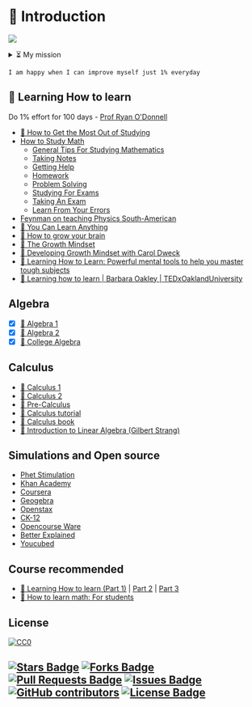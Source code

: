 # 📁 Introduction 
![](https://komarev.com/ghpvc/?username=Self-Study-Maths&color=brightgreen&label=VISITORS)
<details>
  <summary>⏳ My mission</summary>
  <br/>

<!--START_SECTION:activity-->
	💪 It should be one of our mission to improve everyday for the better
<!--END_SECTION:activity-->
</details>

	I am happy when I can improve myself just 1% everyday

## 🚀 Learning How to learn
Do 1% effort for 100 days - [Prof Ryan O'Donnell](https://www.youtube.com/watch?v=YFUIPg8P2sY&t=332s)
- [🎥 How to Get the Most Out of Studying](https://www.youtube.com/playlist?list=PL85708E6EA236E3DB)
- [How to Study Math](https://tutorial.math.lamar.edu/Extras/StudyMath/HowToStudyMath.aspx)
     * [General Tips For Studying Mathematics](https://tutorial.math.lamar.edu/Extras/StudyMath/GeneralTips.aspx)
     * [Taking Notes](https://tutorial.math.lamar.edu/Extras/StudyMath/TakingNotes.aspx)
     * [Getting Help](https://tutorial.math.lamar.edu/Extras/StudyMath/GettingHelp.aspx)
     * [Homework](https://tutorial.math.lamar.edu/Extras/StudyMath/Homework.aspx)
     * [Problem Solving](https://tutorial.math.lamar.edu/Extras/StudyMath/ProblemSolving.aspx)
     * [Studying For Exams](https://tutorial.math.lamar.edu/Extras/StudyMath/StudyForExam.aspx)
     * [Taking An Exam](https://tutorial.math.lamar.edu/Extras/StudyMath/TakingExam.aspx)
     * [Learn From Your Errors](https://tutorial.math.lamar.edu/Extras/StudyMath/Errors.aspx)
- [Feynman on teaching Physics South-American](http://calteches.library.caltech.edu/46/2/LatinAmerica.htm?fbclid=IwAR2HFl_FrR-9hbecND_2lbHd1O2uL8n2yO39pmC2VKLA1ORLEW-fd7-eyjk) 
- [🎥 You Can Learn Anything](https://www.youtube.com/watch?v=beSsSAUf-oc)
- [🎥 How to grow your brain](https://www.youtube.com/watch?v=GWSZ1DKjNzY)
- [🎥 The Growth Mindset](https://www.youtube.com/watch?v=wh0OS4MrN3E)
- [🎥 Developing Growth Mindset with Carol Dweck](https://www.youtube.com/watch?v=hiiEeMN7vbQ)
- [🎥 Learning How to Learn: Powerful mental tools to help you master tough subjects](https://www.youtube.com/playlist?list=PL-9r0qXR0Kq1TA2W6SpKLYZTP-_xfbebw)
- [🎥 Learning how to learn | Barbara Oakley | TEDxOaklandUniversity](https://www.youtube.com/watch?v=O96fE1E-rf8)

## Algebra
- [x]  [🎥 Algebra 1](https://www.youtube.com/playlist?list=PLSQl0a2vh4HDdl6PcjwZH2CkM5OoV6spg) 
- [x]  [🎥 Algebra 2](https://www.youtube.com/playlist?list=PLSQl0a2vh4HCI6_FsC0_7Us0IwsZHQ7Tu)
- [x]  [🎥 College Algebra](https://www.youtube.com/watch?v=LwCRRUa8yTU&list=PLWKjhJtqVAbl5SlE6aBHzUVZ1e6q1Wz0v&index=1)
## Calculus
   * [🎥 Calculus 1](https://www.youtube.com/watch?v=HfACrKJ_Y2w)
   * [🎥 Calculus 2](https://www.youtube.com/watch?v=7gigNsz4Oe8&list=RDLVHfACrKJ_Y2w&index=2)
   * [🎥 Pre-Calculus](https://www.youtube.com/watch?v=eI4an8aSsgw&list=PLWKjhJtqVAbl5SlE6aBHzUVZ1e6q1Wz0v&index=2)
   * [🎥 Calculus tutorial](https://www.youtube.com/playlist?list=PLybg94GvOJ9ELZEe9s2NXTKr41Yedbw7M)
   * [📖 Calculus book](https://drive.google.com/file/d/1ZgpXmsO6gJPQuz-b3jCEARz7_eUodmmF/view?usp=sharing)
   * [📖 Introduction to Linear Algebra (Gilbert Strang)](https://drive.google.com/file/d/1SyLbvevTwhbOVGVFRJEZfOJiBZhfARa3/view?usp=sharing)


##  Simulations and Open source
- [Phet Stimulation](https://phet.colorado.edu/en/simulations/filter?subjects=math&type=html,prototype)
- [Khan Academy](https://www.khanacademy.org/teacher/dashboard)
- [Coursera](https://www.coursera.org/programs/placeholder-gzyqu?currentTab=CATALOG)
- [Geogebra](https://www.geogebra.org/u/tontanhak97)
- [Openstax](https://openstax.org/subjects)
- [CK-12](https://www.ck12.org/my/dashboard-new/)
- [Opencourse Ware](https://openlearning.mit.edu/courses-programs/open-learning-library?fbclid=IwAR30REEB_Ppllx282Kqv_DYQgecugiCOwXNcI-jpNaq5kpO-O3Of6ajR6MM&f%5B0%5D=open_moocs_departments%3A29)
- [Better Explained](https://betterexplained.com/)
- [Youcubed](https://www.youcubed.org/)

## Course recommended 
- [🔖 Learning How to learn (Part 1)](https://www.coursera.org/learn/learning-how-to-learn/home/week/1) | [Part 2](https://www.coursera.org/learn/learning-how-to-learn-youth/home/week/1) | [Part 3](https://www.coursera.org/programs/placeholder-gzyqu/browse?productId=XDJWC7ZqEeaa7BLnmaLUtg&productType=course&query=Learning+how+to+learn&showMiniModal=true&source=search)
- [🔖 How to learn math: For students](https://learning.edx.org/course/course-v1:StanfordOnline+GSE-YEDUC115-S+1T2020/home)

## License 

[![CC0](https://licensebuttons.net/p/zero/1.0/88x31.png)](https://creativecommons.org/publicdomain/zero/1.0/)

<a href="https://github.com/Tontan-Hak/Self-Study-Maths/stargazers"><img src="https://img.shields.io/github/stars/Tontan-Hak/Self-Study-Maths" alt="Stars Badge"/></a>
<a href="https://github.com/Tontan-Hak/Self-Study-Maths/network/members"><img src="https://img.shields.io/github/forks/Tontan-Hak/Self-Study-Maths" alt="Forks Badge"/></a>
<a href="https://github.com/Tontan-Hak/Self-Study-Maths/pulls"><img src="https://img.shields.io/github/issues-pr/Tontan-Hak/Self-Study-Maths" alt="Pull Requests Badge"/></a>
<a href="https://github.com/Tontan-Hak/Grade12-Math/issues"><img src="https://img.shields.io/github/issues/Tontan-Hak/Grade12-Math" alt="Issues Badge"/></a>
<a href="https://github.com/Tontan-Hak/Self-Study-Maths/graphs/contributors"><img alt="GitHub contributors" src="https://img.shields.io/github/contributors/Tontan-Hak/Self-Study-Maths?color=2b9348"></a>
<a href="https://github.com/Tontan-Hak/Self-Study-Maths/blob/main/license"><img src="https://img.shields.io/github/license/Tontan-Hak/Self-Study-Maths?color=2b9348" alt="License Badge"/></a>
-----
